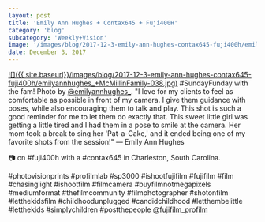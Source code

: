 ```yaml
---
layout: post
title: 'Emily Ann Hughes + Contax645 + Fuji400H'
category: 'blog'
subcategory: 'Weekly+Vision'
image: '/images/blog/2017-12-3-emily-ann-hughes-contax645-fuji400h/emilyannhughes_+McMillinFamily-038.jpg'
date: December 3, 2017
---
```


[![]({{ site.baseurl}}/images/blog/2017-12-3-emily-ann-hughes-contax645-fuji400h/emilyannhughes_+McMillinFamily-038.jpg)](http://www.emilyannhughes.com/) 
#SundayFunday with the fam! Photo by [@emilyannhughes_](http://www.emilyannhughes.com/). "I love for my clients to feel as comfortable as possible in front of my camera. I give them guidance with poses, while also encouraging them to talk and play. This shot is such a good reminder for me to let them do exactly that. This sweet little girl was getting a little tired and I had them in a pose to smile at the camera. Her mom took a break to sing her 'Pat-a-Cake,' and it ended being one of my favorite shots from the session!" — Emily Ann Hughes

📷 on #fuji400h with a #contax645 in Charleston, South Carolina.

#photovisionprints #profilmlab #sp3000 #ishootfujifilm #fujifilm #film #chasinglight #ishootfilm #filmcamera #buyfilmnotmegapixels #mediumformat #thefilmcommunity
#filmphotographer #shotonfilm #letthekidsfilm #childhoodunplugged #candidchildhood #letthembelittle #letthekids #simplychildren #postthepeople [@fujifilm_profilm](http://www.fujifilmusa.com/products/film_photography/index.html)